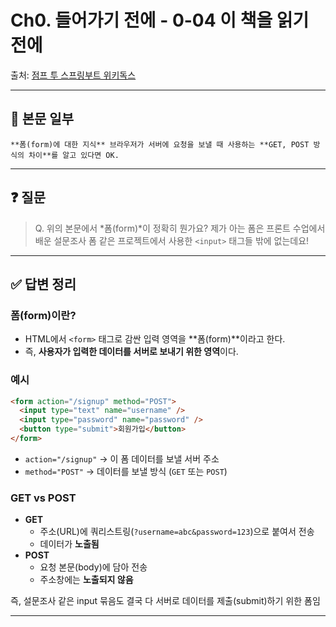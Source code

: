 # Ch0. 들어가기 전에 - 0-04 이 책을 읽기 전에

출처: [점프 투 스프링부트 위키독스](https://wikidocs.net/160032)

---

## 📌 본문 일부
`**폼(form)에 대한 지식**
  브라우저가 서버에 요청을 보낼 때 사용하는 **GET, POST 방식의 차이**를 알고 있다면 OK.`

---

## ❓ 질문
> Q. 위의 본문에서 *폼(form)*이 정확히 뭔가요?
> 제가 아는 폼은 프론트 수업에서 배운 설문조사 폼 같은 프로젝트에서 사용한 `<input>` 태그들 밖에 없는데요!

---

## ✅ 답변 정리
### 폼(form)이란?
- HTML에서 `<form>` 태그로 감싼 입력 영역을 **폼(form)**이라고 한다.
- 즉, **사용자가 입력한 데이터를 서버로 보내기 위한 영역**이다.

### 예시
```html
<form action="/signup" method="POST">
  <input type="text" name="username" />
  <input type="password" name="password" />
  <button type="submit">회원가입</button>
</form>
```

- `action="/signup"` → 이 폼 데이터를 보낼 서버 주소
- `method="POST"` → 데이터를 보낼 방식 (`GET` 또는 `POST`)

### GET vs POST

- **GET**
    - 주소(URL)에 쿼리스트링(`?username=abc&password=123`)으로 붙여서 전송
    - 데이터가 **노출됨**
- **POST**
    - 요청 본문(body)에 담아 전송
    - 주소창에는 **노출되지 않음**

즉, 설문조사 같은 input 묶음도 결국 다 서버로 데이터를 제출(submit)하기 위한 폼임

---
